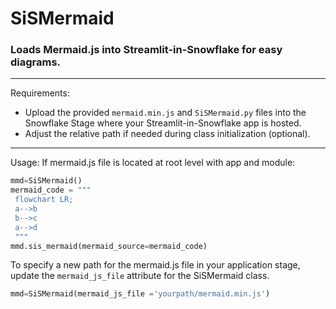 # SiSMermaid

### Loads Mermaid.js into Streamlit-in-Snowflake for easy diagrams.
---
Requirements:
- Upload the provided `mermaid.min.js` and `SiSMermaid.py` files into the Snowflake Stage where your Streamlit-in-Snowflake app is hosted.
- Adjust the relative path if needed during class initialization (optional).

---
Usage:
If mermaid.js file is located at root level with app and module:
```python
mmd=SiSMermaid()
mermaid_code = """
 flowchart LR;
 a-->b
 b-->c
 a-->d
 """
mmd.sis_mermaid(mermaid_source=mermaid_code)
```

To specify a new path for the mermaid.js file in your application stage, update
the `mermaid_js_file` attribute for the SiSMermaid class.

```python
mmd=SiSMermaid(mermaid_js_file ='yourpath/mermaid.min.js')
